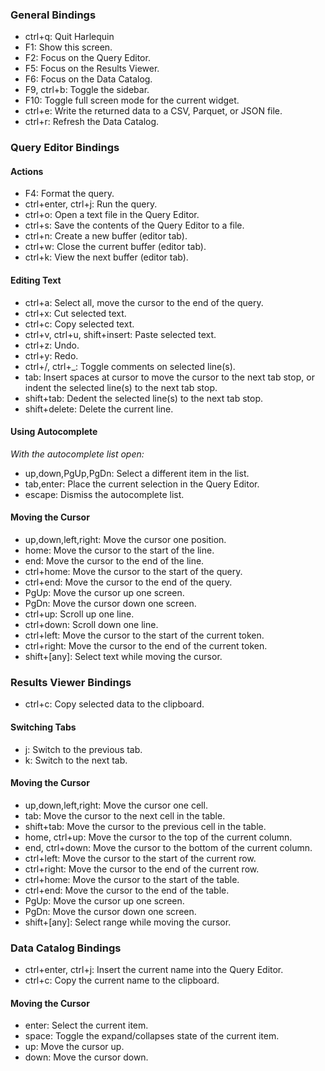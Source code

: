 ### General Bindings

- ctrl+q: Quit Harlequin
- F1: Show this screen.
- F2: Focus on the Query Editor.
- F5: Focus on the Results Viewer.
- F6: Focus on the Data Catalog.
- F9, ctrl+b: Toggle the sidebar.
- F10: Toggle full screen mode for the current widget.
- ctrl+e: Write the returned data to a CSV, Parquet, or JSON file.
- ctrl+r: Refresh the Data Catalog.


### Query Editor Bindings

#### Actions

- F4: Format the query.
- ctrl+enter, ctrl+j: Run the query.
- ctrl+o: Open a text file in the Query Editor.
- ctrl+s: Save the contents of the Query Editor to a file.
- ctrl+n: Create a new buffer (editor tab).
- ctrl+w: Close the current buffer (editor tab).
- ctrl+k: View the next buffer (editor tab).

#### Editing Text

- ctrl+a: Select all, move the cursor to the end of the query.
- ctrl+x: Cut selected text.
- ctrl+c: Copy selected text.
- ctrl+v, ctrl+u, shift+insert: Paste selected text.
- ctrl+z: Undo.
- ctrl+y: Redo.
- ctrl+/, ctrl+_: Toggle comments on selected line(s).
- tab: Insert spaces at cursor to move the cursor to the next tab stop, or indent the selected line(s) to the next tab stop.
- shift+tab: Dedent the selected line(s) to the next tab stop.
- shift+delete: Delete the current line.

#### Using Autocomplete

*With the autocomplete list open:*
- up,down,PgUp,PgDn: Select a different item in the list.
- tab,enter: Place the current selection in the Query Editor.
- escape: Dismiss the autocomplete list.

#### Moving the Cursor

- up,down,left,right: Move the cursor one position.
- home: Move the cursor to the start of the line.
- end: Move the cursor to the end of the line.
- ctrl+home: Move the cursor to the start of the query.
- ctrl+end: Move the cursor to the end of the query.
- PgUp: Move the cursor up one screen.
- PgDn: Move the cursor down one screen.
- ctrl+up: Scroll up one line.
- ctrl+down: Scroll down one line.
- ctrl+left: Move the cursor to the start of the current token.
- ctrl+right: Move the cursor to the end of the current token.
- shift+[any]: Select text while moving the cursor.


### Results Viewer Bindings

- ctrl+c: Copy selected data to the clipboard.

#### Switching Tabs

- j: Switch to the previous tab.
- k: Switch to the next tab.

#### Moving the Cursor

- up,down,left,right: Move the cursor one cell.
- tab: Move the cursor to the next cell in the table.
- shift+tab: Move the cursor to the previous cell in the table.
- home, ctrl+up: Move the cursor to the top of the current column.
- end, ctrl+down: Move the cursor to the bottom of the current column.
- ctrl+left: Move the cursor to the start of the current row.
- ctrl+right: Move the cursor to the end of the current row.
- ctrl+home: Move the cursor to the start of the table.
- ctrl+end: Move the cursor to the end of the table.
- PgUp: Move the cursor up one screen.
- PgDn: Move the cursor down one screen.
- shift+[any]: Select range while moving the cursor.


### Data Catalog Bindings

- ctrl+enter, ctrl+j: Insert the current name into the Query Editor.
- ctrl+c: Copy the current name to the clipboard.

#### Moving the Cursor

- enter: Select the current item.
- space: Toggle the expand/collapses state of the current item.
- up: Move the cursor up.
- down: Move the cursor down.
